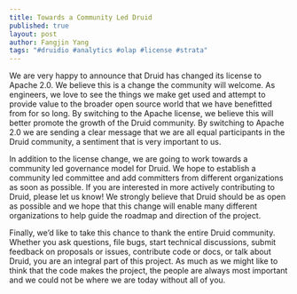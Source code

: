 ```yaml
---
title: Towards a Community Led Druid
published: true
layout: post
author: Fangjin Yang
tags: "#druidio #analytics #olap #license #strata"
---
```


We are very happy to announce that Druid has changed its license to Apache 2.0.
We believe this is a change the community will welcome. As engineers, we love
to see the things we make get used and attempt to provide value to the broader
open source world that we have benefitted from for so long. By switching to the
Apache license, we believe this will better promote the growth of the Druid
community.  By switching to Apache 2.0 we are sending a clear message that we
are all equal participants in the Druid community, a sentiment that is very
important to us.

In addition to the license change, we are going to work towards a community led
governance model for Druid. We hope to establish a community led committee and
add committers from different organizations as soon as possible. If you are
interested in more actively contributing to Druid, please let us know! We
strongly believe that Druid should be as open as possible and we hope that this
change will enable many different organizations to help guide the roadmap and
direction of the project. 

Finally, we’d like to take this chance to thank the entire Druid community.
Whether you ask questions, file bugs, start technical discussions, submit
feedback on proposals or issues, contribute code or docs, or talk about Druid,
you are an integral part of this project.  As much as we might like to think
that the code makes the project, the people are always most important and we
could not be where we are today without all of you.
